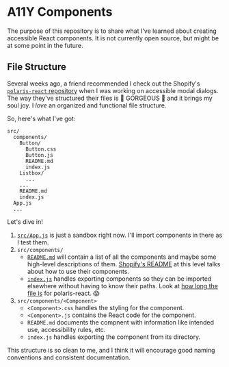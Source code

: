 # A11Y Components

The purpose of this repository is to share what I've learned about creating accessible React components. It is not currently open source, but might be at some point in the future.

## File Structure

Several weeks ago, a friend recommended I check out the Shopify's [`polaris-react` repository](https://github.com/Shopify/polaris-react) when I was working on accessible modal dialogs. The way they've structured their files is 🌟 GORGEOUS 🌟 and it brings my soul joy. I _love_ an organized and functional file structure.

So, here's what I've got:

```
src/
  components/
    Button/
      Button.css
      Button.js
      README.md
      index.js
    Listbox/
      ...
    ...    
    README.md
    index.js
  App.js
  ...
```

Let's dive in!

1. [`src/App.js`](https://github.com/ashleemboyer/a11y-components/blob/master/src/App.js) is just a sandbox right now. I'll import components in there as I test them.
2. `src/components/`
    - [`README.md`](https://github.com/ashleemboyer/a11y-components/blob/master/src/components/README.md) will contain a list of all the components and maybe some high-level descriptions of them. [Shopify's README](https://github.com/Shopify/polaris-react/blob/master/src/components/README.md) at this level talks about how to use their components.
    - [`index.js`](https://github.com/ashleemboyer/a11y-components/blob/master/src/components/index.js) handles exporting components so they can be imported elsewhere without having to know their paths. Look at [how long the file is](https://github.com/Shopify/polaris-react/blob/master/src/components/index.ts) for polaris-react. 😱
3. `src/components/<Component>`
    - `<Component>.css` handles the styling for the component.
    - `<Component>.js` contains the React code for the component.
    - `README.md` documents the compnent with information like intended use, accessibility rules, etc.
    - `index.js` handles exporting the component from its directory.
    
This structure is so clean to me, and I think it will encourage good naming conventions and consistent documentation.
